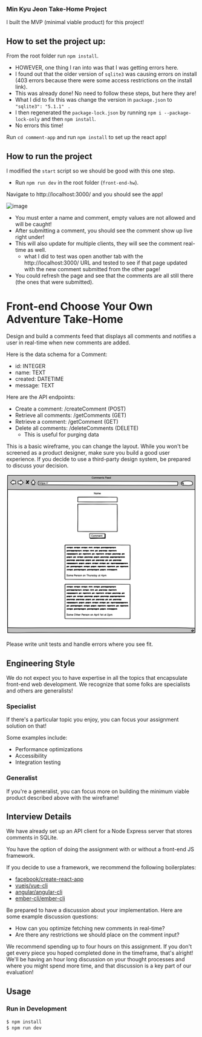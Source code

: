 ### Min Kyu Jeon Take-Home Project

I built the MVP (minimal viable product) for this project! 

## How to set the project up:
From the root folder run `npm install`. 
- HOWEVER, one thing I ran into was that I was getting errors here. 
- I found out that the older version of `sqlite3` was causing errors on install (403 errors because there were some access restrictions on the install link). 
- This was already done! No need to follow these steps, but here they are! 
- What I did to fix this was change the version in `package.json` to `"sqlite3": "5.1.1" ` . 
- I then regenerated the `package-lock.json` by running `npm i --package-lock-only` and then `npm install`.
- No errors this time!

Run `cd comment-app` and run `npm install` to set up the react app!

## How to run the project
I modified the `start` script so we should be good with this one step.
- Run `npm run dev` in the root folder (`front-end-hw`). 

Navigate to http://localhost:3000/ and you should see the app! 

<img width="818" alt="image" src="https://user-images.githubusercontent.com/108198395/193167561-a0c35bb5-0cff-4291-a5d7-4a35a4b083dc.png">

- You must enter a name and comment, empty values are not allowed and will be caught! 
- After submitting a comment, you should see the comment show up live right under! 
- This will also update for multiple clients, they will see the comment real-time as well. 
   - what I did to test was open another tab with the http://localhost:3000/ URL and tested to see if that page updated with the new comment submitted from the other page! 
- You could refresh the page and see that the comments are all still there (the ones that were submitted). 

# Front-end Choose Your Own Adventure Take-Home

Design and build a comments feed that displays all comments and notifies a user in real-time when new comments are added.

Here is the data schema for a Comment:
* id: INTEGER
* name: TEXT
* created: DATETIME
* message: TEXT

Here are the API endpoints:
* Create a comment: /createComment (POST)
* Retrieve all comments: /getComments (GET)
* Retrieve a comment: /getComment (GET)
* Delete all comments: /deleteComments (DELETE)
  * This is useful for purging data

This is a basic wireframe, you can change the layout. While you won't be screened as a product designer, make sure you build a good user experience. If you decide to use a third-party design system, be prepared to discuss your decision.

![Basic wireframe](wireframe.png)

Please write unit tests and handle errors where you see fit.

## Engineering Style

We do not expect you to have expertise in all the topics that encapsulate front-end web development. We recognize that some folks are specialists and others are generalists!

### Specialist

If there's a particular topic you enjoy, you can focus your assignment solution on that!

Some examples include:
* Performance optimizations
* Accessibility
* Integration testing

### Generalist

If you're a generalist, you can focus more on building the minimum viable product described above with the wireframe!

## Interview Details

We have already set up an API client for a Node Express server that stores comments in SQLite.

You have the option of doing the assignment with or without a front-end JS framework.

If you decide to use a framework, we recommend the following boilerplates:
* [facebook/create-react-app](https://github.com/facebook/create-react-app)
* [vuejs/vue-cli](https://github.com/vuejs/vue-cli)
* [angular/angular-cli](https://github.com/angular/angular-cli)
* [ember-cli/ember-cli](https://github.com/ember-cli/ember-cli)

Be prepared to have a discussion about your implementation. Here are some example discussion questions:
* How can you optimize fetching new comments in real-time?
* Are there any restrictions we should place on the comment input?

We recommend spending up to four hours on this assignment. If you don't get every piece you hoped completed done in the timeframe, that's alright! We'll be having an hour long discussion on your thought processes and where you might spend more time, and that discussion is a key part of our evaluation!

## Usage

### Run in Development

```
$ npm install
$ npm run dev
```
